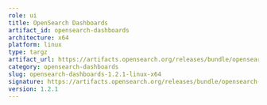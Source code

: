 ```yaml
---
role: ui
title: OpenSearch Dashboards
artifact_id: opensearch-dashboards
architecture: x64
platform: linux
type: targz
artifact_url: https://artifacts.opensearch.org/releases/bundle/opensearch-dashboards/1.2.1/opensearch-dashboards-1.2.1-linux-x64.tar.gz
category: opensearch-dashboards
slug: opensearch-dashboards-1.2.1-linux-x64
signature: https://artifacts.opensearch.org/releases/bundle/opensearch-dashboards/1.2.1/opensearch-dashboards-1.2.1-linux-x64.tar.gz.sig
version: 1.2.1
---
```



